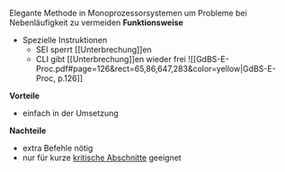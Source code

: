 Elegante Methode in Monoprozessorsystemen um Probleme bei Nebenläufigkeit zu vermeiden
**Funktionsweise**
- Spezielle Instruktionen
	- SEI sperrt [[Unterbrechung]]en
	- CLI gibt [[Unterbrechung]]en wieder frei
![[GdBS-E-Proc.pdf#page=126&rect=65,86,647,283&color=yellow|GdBS-E-Proc, p.126]]

**Vorteile**
- einfach in der Umsetzung

**Nachteile**
- extra Befehle nötig
- nur für kurze [kritische Abschnitte](Kritischer%20Abschnitt.md) geeignet